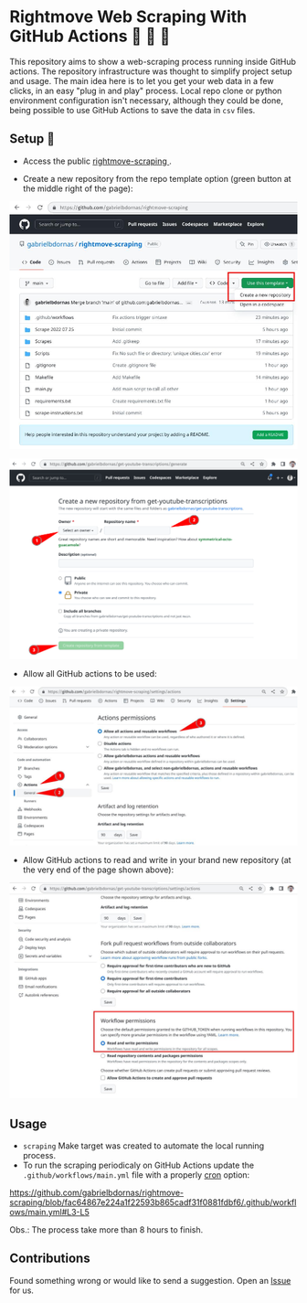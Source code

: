 # Rightmove Web Scraping With GitHub Actions :rocket: :rocket: :rocket:

This repository aims to show a web-scraping process running inside GitHub actions.
The repository infrastructure was thought to simplify project setup and usage.
The main idea here is to let you get your web data in a few clicks, in an easy "plug in and play" process.
Local repo clone or python environment configuration isn't necessary, although they could be done, being possible to use GitHub Actions to save the data in `csv` files.

## Setup :open_book:

- Access the public [rightmove-scraping
](https://github.com/gabrielbdornas/rightmove-scraping).

- Create a new repository from the repo template option (green button at the middle right of the page):

![new_repo_template](assets/new_repo_template.jpg)

![github_create_new_repo_name](assets/github_create_new_repo_name.jpg)

- Allow all GitHub actions to be used:

![github_create_new_repo_name](assets/github_allow_actions.jpg)

- Allow GitHub actions to read and write in your brand new repository (at the very end of the page shown above):

![github_allow_actions_read_write](assets/github_allow_actions_read_write.jpg)

## Usage

- `scraping` Make target was created to automate the local running process.
- To run the scraping periodicaly on GitHub Actions update the `.github/workflows/main.yml` file with a properly [cron](https://crontab.guru/) option:

https://github.com/gabrielbdornas/rightmove-scraping/blob/fac64867e224a1f22593b865cadf31f0881fdbf6/.github/workflows/main.yml#L3-L5

Obs.: The process take more than 8 hours to finish.

## Contributions

Found something wrong or would like to send a suggestion.
Open an [Issue](https://github.com/gabrielbdornas/rightmove-scraping/issues) for us.

[^1]: You could check the running process at the repos' `Actions` tab or at the end of the last repo commit.